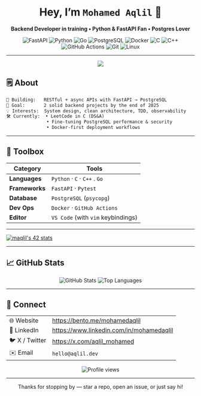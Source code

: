 <!-- GitHub Profile README for **mohamedaqlil** -->

<h1 align="center">Hey, I’m <code>Mohamed Aqlil</code> 👋</h1>
<p align="center">
  <strong>Backend Developer&nbsp;in training • Python & FastAPI Fan • Postgres Lover</strong>
</p>

<p align="center">
  <img alt="FastAPI"        src="https://img.shields.io/badge/FastAPI-009688?logo=fastapi&logoColor=white&style=for-the-badge" />
  <img alt="Python"         src="https://img.shields.io/badge/Python-3776AB?logo=python&logoColor=white&style=for-the-badge" />
  <img alt="Go"             src="https://img.shields.io/badge/Go-00ADD8?logo=go&logoColor=white&style=for-the-badge" />
  <img alt="PostgreSQL"     src="https://img.shields.io/badge/PostgreSQL-316192?logo=postgresql&logoColor=white&style=for-the-badge" />
  <img alt="Docker"         src="https://img.shields.io/badge/Docker-2496ED?logo=docker&logoColor=white&style=for-the-badge" />
  <img alt="C"              src="https://img.shields.io/badge/C-00599C?logo=c&logoColor=white&style=for-the-badge" />
  <img alt="C++"            src="https://img.shields.io/badge/C%2B%2B-00599C?logo=cplusplus&logoColor=white&style=for-the-badge" />
  <img alt="GitHub Actions" src="https://img.shields.io/badge/GitHub%20Actions-2088FF?logo=githubactions&logoColor=white&style=for-the-badge" />
  <img alt="Git" src="https://img.shields.io/badge/Git-F05032?logo=git&logoColor=white&style=for-the-badge" />
  <img alt="Linux"          src="https://img.shields.io/badge/Linux-FCC624?logo=linux&logoColor=black&style=for-the-badge" />
</p>

---

<p align="center">
  <img src="https://api.boot.dev/v1/users/public/9488f384-8606-413c-87b6-83e77e99bef0/thumbnail" >
</p>

## 🗒️ About

```txt
🔭 Building:   RESTful + async APIs with FastAPI → PostgreSQL
🎯 Goal:       2 solid backend projects by the end of 2025
💡 Interests:  System design, clean architecture, TDD, observability
🛠️ Currently:  • LeetCode in C (DS&A)
               • Fine-tuning PostgreSQL performance & security
               • Docker-first deployment workflows
```

---

## 🧰 Toolbox

| Category      | Tools                                   |
|---------------|-----------------------------------------|
| **Languages** | `Python` · `C` · `C++` . `Go`            |
| **Frameworks**| `FastAPI` · `Pytest`                    |
| **Database**  | `PostgreSQL` (`psycopg`)                |
| **Dev Ops**   | `Docker` · `GitHub Actions`             |
| **Editor**    | `VS Code` (with `vim` keybindings)      |

---


[![maqlil's 42 stats](https://badge.mediaplus.ma/greenbinary/maqlil)](https://github.com/oakoudad/badge42)

---

## 📈 GitHub Stats

<p align="center">
  <img src="https://github-readme-stats.vercel.app/api?username=mohamedaqlil&show_icons=true&hide_border=true&count_private=true" alt="GitHub Stats" />
  <img src="https://github-readme-stats.vercel.app/api/top-langs/?username=mohamedaqlil&layout=compact&hide_border=true" alt="Top Languages" />
</p>

---

## 🤝 Connect

|               |                                                    |
|---------------|----------------------------------------------------|
| 🌐 Website    | <https://bento.me/mohamedaqlil>                    |
| 💼 LinkedIn   | <https://www.linkedin.com/in/mohamedaqlil>         |
| 🐦 X / Twitter| <https://x.com/aqlil_mohamed>                      |
| ✉️ Email      | `hello@aqlil.dev`                                  |

<p align="center">
  <img src="https://komarev.com/ghpvc/?username=mohamedaqlil&style=flat-square&color=blue" alt="Profile views">
</p>

---

<p align="center">Thanks for stopping by — star a repo, open an issue, or just say hi!</p>
